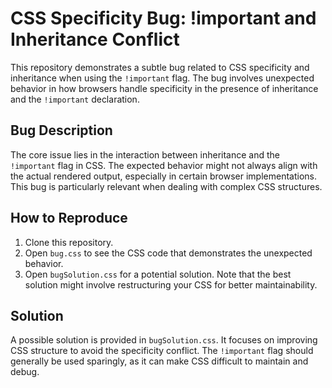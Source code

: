 # CSS Specificity Bug: !important and Inheritance Conflict

This repository demonstrates a subtle bug related to CSS specificity and inheritance when using the `!important` flag. The bug involves unexpected behavior in how browsers handle specificity in the presence of inheritance and the `!important` declaration.

## Bug Description

The core issue lies in the interaction between inheritance and the `!important` flag in CSS.  The expected behavior might not always align with the actual rendered output, especially in certain browser implementations. This bug is particularly relevant when dealing with complex CSS structures.

## How to Reproduce

1. Clone this repository.
2. Open `bug.css` to see the CSS code that demonstrates the unexpected behavior.
3. Open `bugSolution.css` for a potential solution.  Note that the best solution might involve restructuring your CSS for better maintainability.

## Solution

A possible solution is provided in `bugSolution.css`. It focuses on improving CSS structure to avoid the specificity conflict.  The `!important` flag should generally be used sparingly, as it can make CSS difficult to maintain and debug. 